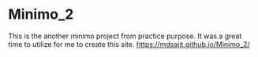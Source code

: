 # Minimo_2
This is the another minimo project from practice purpose. It was a great time to utilize for me to create this site.
https://mdsajit.github.io/Minimo_2/
